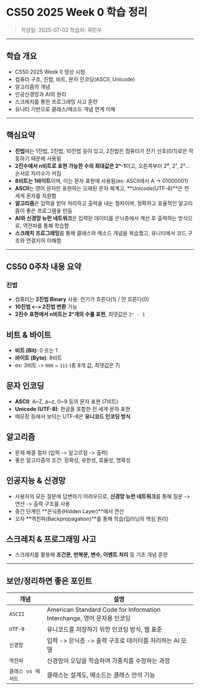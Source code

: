# CS50 2025 Week 0 학습 정리

> 작성일: 2025-07-02
> 학습자: 곽민우

---

## 학습 개요

- CS50 2025 Week 0 영상 시청
- 컴퓨터 구조, 진법, 비트, 문자 인코딩(ASCII, Unicode)
- 알고리즘의 개념
- 인공신경망과 AI의 원리
- 스크래치를 통한 프로그래밍 사고 훈련
- 유니티 기반으로 클래스/메소드 개념 연계 이해

---

## 핵심요약

- **진법**에는 1진법, 2진법, 10진법 등이 있고, 2진법은 컴퓨터가 전기 신호(0/1)로만 작동하기 때문에 사용됨
- **2진수에서 n비트로 표현 가능한 수의 최대값은 2ⁿ-1**이고, 오른쪽부터 2⁰, 2¹, 2²... 순서로 자리수가 커짐
- **8비트는 1바이트**이며, 이는 문자 표현에 사용됨(ex: ASCII에서 A -> 01000001)
- **ASCII**는 영어 문자만 표현하는 오래된 문자 체계고, **Unicode(UTF-8)**은 전  세계 문자를 지원함
- **알고리즘**은 입력을 받아 처리하고 출력을 내는 절차이며, 정확하고 효율적인 알고리즘이 좋은 프로그램을 만듬
- **AI와 신경망 뉴런 네트워크**은 입력된 데이터를 은닉층에서 계산 후 출력하는 방식으로, 역전파를 통해 학습함
- **스크래치 프로그래밍**를 통해 클래스와 메소드 개념을 복습했고, 유니티에서 코드 구조와 연결지어 이해함

---

## CS50 0주차 내용 요약

### 진법
- 컴퓨터는 **2진법 Binary** 사용: 전기가 흐른다(1) / 안 흐른다(0)
- **10진법 <-> 2진법 변환** 가능
- **2진수 표현에서 n비트는 2ⁿ개의 수를 표현**, 최댓값은 `2ⁿ - 1`

## 비트 & 바이트
- **비트 (Bit)**: 0 또는 1
- **바이트 (Byte)**: 8비트
- ex: 3비트 -> `000` ~ `111` (총 8개 값, 최댓값은 7)

## 문자 인코딩
- **ASCII**: A~Z, a~z, 0~9 등의 문자 표현 (7비트)
- **Unicode (UTF-8)**: 한글을 포함한 전 세계 문자 표현
- 메모장 등에서 보이는 UTF-8은 **유니코드 인코딩 방식**

## 알고리즘
- 문제 해결 절차 (입력 -> 알고르짐 -> 출력)
- 좋은 알고리즘의 조건: 정확성, 유한성, 효율성, 명확성

## 인공지능 & 신경망
- 사용자의 모든 질문에 답변하기 어려우므로, **신경망 뉴런 네트워크**를 통해 질문 -> 연산 -> 출력 구조를 사용
- 중간 단계인 **은닉층(Hidden Layer)**에서 연산
- 오차 **역전파(Backpropagation)**를 통해 학습(딥러닝의 핵심 원리)

## 스크레치 & 프로그래밍 사고
- 스크래치를 활용해 **조건문, 반복문, 변수, 이벤트 처리** 등 기초 개념 훈련

---

## 보안/정리하면 좋은 포인트
| 개념 | 설명 |
|------|------|
| `ASCII` | American Standard Code for Information Interchange, 영어 문자용 인코딩 |
| `UTF-8` | 유니코드를 저장하기 위한 인코딩 방식, 웹 표준 |
| `신경망` | 입력 -> 은닉층 -> 출력 구조로 데이터를 처리하는 AI 모델 |
| `역전파` | 신경망이 오답을 학습하여 가중치를 수정하는 과정 |
| `클래스 vs 메서드` | 클래스는 설계도, 메소드는 클래스 안의 기능 |
